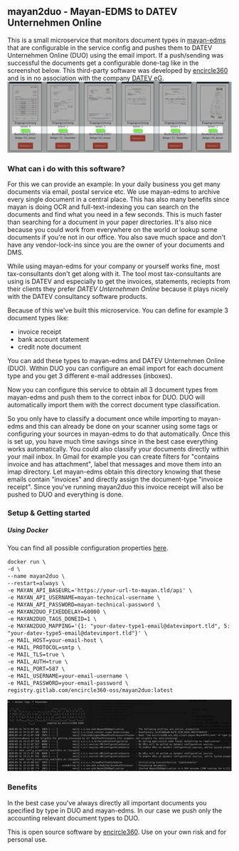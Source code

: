 ## mayan2duo - Mayan-EDMS to DATEV Unternehmen Online

This is a small microservice that monitors document types in [mayan-edms](https://gitlab.com/mayan-edms/mayan-edms) that are configurable in the service config and pushes them to DATEV Unternehmen Online (DUO) using the email import.
If a push/sending was successful the documents get a configurable done-tag like in the screenshot below.
This third-party software was developed by [encircle360](https://encircle360.com) and is in no association with the company [DATEV eG](https://www.datev.de/).
![Mayan2DUO DONE TAG](docs/assets/mayan2duo-done-tag.png)
### What can i do with this software?

For this we can provide an example:
In your daily business you get many documents via email, postal service etc.
We use mayan-edms to archive every single document in a central place.
This has also many benefits since mayan is doing OCR and full-text-indexing you can search on the documents and find what you need in a few seconds.
This is much faster than searching for a document in your paper directories.
It's also nice because you could work from everywhere on the world or lookup some documents if you're not in our office.
You also save much space and don't have any vendor-lock-ins since you are the owner of your documents and DMS.

While using mayan-edms for your company or yourself works fine, most tax-consultants don't get along with it.
The tool most tax-consultants are using is DATEV and especially to get the invoices, statements, reciepts from their clients they prefer _DATEV Unternehmen Online_ because it plays nicely with the DATEV consultancy software products.

Because of this we've built this microservice. You can define for example 3 document types like:
- invoice receipt
- bank account statement
- credit note document

You can add these types to mayan-edms and DATEV Unternehmen Online (DUO).
Within DUO you can configure an email import for each document type and you get 3 different e-mail addresses (inboxes).

Now you can configure this service to obtain all 3 document types from mayan-edms and push them to the correct inbox for DUO.
DUO will automatically import them with the correct document type classification.

So you only have to classify a document once while importing to mayan-edms and this can already be done on your scanner using some tags or configuring your sources in mayan-edms to do that automatically.
Once this is set up, you have much time savings since in the best case everything works automatically.
You could also classify your documents directly within your mail inbox. In Gmail for example you can create filters for "contains invoice and has attachment", label that messages and move them into an imap directory.
Let mayan-edms obtain this directory knowing that these emails contain "invoices" and directly assign the document-type "invoice receipt".
Since you've running mayan2duo this invoice receipt will also be pushed to DUO and everything is done.

### Setup & Getting started
##### Using Docker
You can find all possible configuration properties [here](src/main/resources/application.yml).
```
docker run \
-d \
--name mayan2duo \
--restart=always \
-e MAYAN_API_BASEURL='https://your-url-to-mayan.tld/api' \
-e MAYAN_API_USERNAME=mayan-technical-username \
-e MAYAN_API_PASSWORD=mayan-technical-password \
-e MAYAN2DUO_FIXEDDELAY=60000 \
-e MAYAN2DUO_TAGS_DONEID=1 \
-e MAYAN2DUO_MAPPING='{1: "your-datev-type1-email@datevimport.tld", 5: "your-datev-type5-email@datevimport.tld"}' \
-e MAIL_HOST=your-email-host \
-e MAIL_PROTOCOL=smtp \
-e MAIL_TLS=true \
-e MAIL_AUTH=true \
-e MAIL_PORT=587 \
-e MAIL_USERNAME=your-email-username \
-e MAIL_PASSWORD=your-email-password \
registry.gitlab.com/encircle360-oss/mayan2duo:latest
```
![Mayan2DUO DOCKER](docs/assets/mayan2duo-startup-docker.png)

### Benefits
In the best case you've always directly all important documents you specified by type in DUO and mayan-edms.
In our case we push only the accounting relevant document types to DUO.

This is open source software by [encircle360](https://encircle360.com).
Use on your own risk and for personal use.
